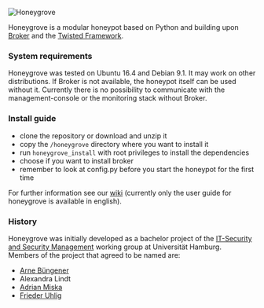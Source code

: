 ![Honeygrove](https://github.com/UHH-ISS/honeygrove/raw/master/wiki_resources/honeygrove_logo.png)

Honeygrove is a modular honeypot based on Python and building upon [Broker](http://bro.github.io/broker/) and the [Twisted Framework](https://twistedmatrix.com/trac/wiki).

### System requirements

Honeygrove was tested on Ubuntu 16.4 and Debian 9.1. It may work on other distributions. If Broker is not available, the honeypot itself can be used without it. Currently there is no possibility to communicate with the management-console or the monitoring stack without Broker.


### Install guide

* clone the repository or download and unzip it
* copy the `/honeygrove` directory where you want to install it
* run `honeygrove_install` with root privileges to install the dependencies
* choose if you want to install broker
* remember to look at config.py before you start the honeypot for the first time

For further information see our [wiki](https://github.com/UHH-ISS/honeygrove/wiki) (currently only the user guide for honeygrove is available in english).


### History

Honeygrove was initially developed as a bachelor project of the [IT-Security and Security Management](https://www.inf.uni-hamburg.de/inst/ab/snp/home.html) working group at Universität Hamburg.<br/>
Members of the project that agreed to be named are:

* [Arne Büngener](https://github.com/4rne)
* Alexandra Lindt
* [Adrian Miska](https://github.com/AdrianMiska)
* [Frieder Uhlig](https://github.com/Moshtart)
